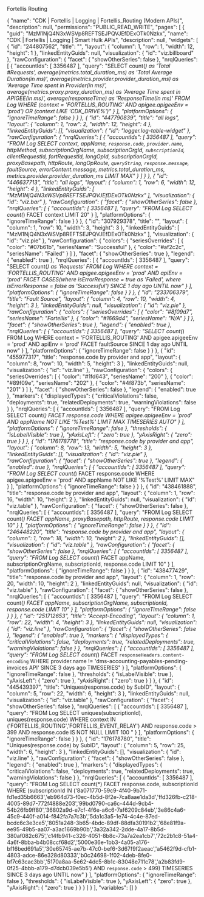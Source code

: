 Fortellis Routing

{
  "name": "CDK | Fortellis | Logging | Fortellis_Routing (Modern APIs)",
  "description": null,
  "permissions": "PUBLIC_READ_WRITE",
  "pages": [
    {
      "guid": "MzM1NjQ4N3xWSVp8REFTSEJPQVJEfDExOTk0Nzkx",
      "name": "CDK | Fortellis | Logging | Smart Hulk APIs",
      "description": null,
      "widgets": [
        {
          "id": "244807562",
          "title": "",
          "layout": {
            "column": 1,
            "row": 1,
            "width": 12,
            "height": 1
          },
          "linkedEntityGuids": null,
          "visualization": {
            "id": "viz.billboard"
          },
          "rawConfiguration": {
            "facet": {
              "showOtherSeries": false
            },
            "nrqlQueries": [
              {
                "accountIds": [
                  3356487
                ],
                "query": "SELECT count(*) as 'Total #Requests', average(metrics.total_duration_ms) as 'Total Average Duration(in ms)', average(metrics.provider.provider_duration_ms) as 'Average Time spent in Provider(in ms)', average(metrics.proxy.proxy_duration_ms) as 'Average Time spent in APIGEE(in ms)', average(responseTime) as 'ResponseTime(in ms)' FROM Log WHERE (context = 'FORTELLIS_ROUTING' AND apigee.apigeeEnv = 'prod') OR (context LIKE 'CDK_DRIVE%')"
              }
            ],
            "platformOptions": {
              "ignoreTimeRange": false
            }
          }
        },
        {
          "id": "447790839",
          "title": "all logs",
          "layout": {
            "column": 1,
            "row": 2,
            "width": 12,
            "height": 4
          },
          "linkedEntityGuids": [],
          "visualization": {
            "id": "logger.log-table-widget"
          },
          "rawConfiguration": {
            "nrqlQueries": [
              {
                "accountIds": [
                  3356487
                ],
                "query": "FROM Log SELECT context, appName, `response.code`, `provider.name`, httpMethod, subscriptionOrgName, subscriptionOrgId, `subscriptionId`, clientRequestId, fortRequestId, longOpId, subscriptionOrgId, proxyBasepath, httpRoute, longOpRoute, `queryString`, `response.message`, faultSource, errorContent.message, metrics.total_duration_ms, metrics.provider.provider_duration_ms LIMIT MAX"
              }
            ]
          }
        },
        {
          "id": "446637713",
          "title": "all logs",
          "layout": {
            "column": 1,
            "row": 6,
            "width": 12,
            "height": 4
          },
          "linkedEntityGuids": [
            "MzM1NjQ4N3xWSVp8REFTSEJPQVJEfDExOTk0Nzkx"
          ],
          "visualization": {
            "id": "viz.bar"
          },
          "rawConfiguration": {
            "facet": {
              "showOtherSeries": false
            },
            "nrqlQueries": [
              {
                "accountIds": [
                  3356487
                ],
                "query": "FROM Log SELECT count(*) FACET context LIMIT 20"
              }
            ],
            "platformOptions": {
              "ignoreTimeRange": false
            }
          }
        },
        {
          "id": "307929378",
          "title": "",
          "layout": {
            "column": 1,
            "row": 10,
            "width": 3,
            "height": 3
          },
          "linkedEntityGuids": [
            "MzM1NjQ4N3xWSVp8REFTSEJPQVJEfDExOTk0Nzkx"
          ],
          "visualization": {
            "id": "viz.pie"
          },
          "rawConfiguration": {
            "colors": {
              "seriesOverrides": [
                {
                  "color": "#07b61b",
                  "seriesName": "Successful"
                },
                {
                  "color": "#af2c2c",
                  "seriesName": "Failed"
                }
              ]
            },
            "facet": {
              "showOtherSeries": true
            },
            "legend": {
              "enabled": true
            },
            "nrqlQueries": [
              {
                "accountIds": [
                  3356487
                ],
                "query": "SELECT count(*) as 'Requests' FROM Log WHERE context = 'FORTELLIS_ROUTING' AND apigee.apigeeEnv = 'prod' AND apiEnv = 'prod' FACET CASES(where isErrorResponse = true as 'Failed', where isErrorResponse = false as 'Successful') SINCE 1 day ago UNTIL now"
              }
            ],
            "platformOptions": {
              "ignoreTimeRange": false
            }
          }
        },
        {
          "id": "233706379",
          "title": "Fault Source",
          "layout": {
            "column": 4,
            "row": 10,
            "width": 4,
            "height": 3
          },
          "linkedEntityGuids": null,
          "visualization": {
            "id": "viz.pie"
          },
          "rawConfiguration": {
            "colors": {
              "seriesOverrides": [
                {
                  "color": "#8f09d7",
                  "seriesName": "Fortellis"
                },
                {
                  "color": "#1669d4",
                  "seriesName": "N/A"
                }
              ]
            },
            "facet": {
              "showOtherSeries": true
            },
            "legend": {
              "enabled": true
            },
            "nrqlQueries": [
              {
                "accountIds": [
                  3356487
                ],
                "query": "SELECT count(*) FROM Log WHERE context = 'FORTELLIS_ROUTING' AND apigee.apigeeEnv = 'prod' AND apiEnv = 'prod' FACET faultSource SINCE 1 day ago UNTIL now"
              }
            ],
            "platformOptions": {
              "ignoreTimeRange": false
            }
          }
        },
        {
          "id": "455977317",
          "title": "response.code by provider and app",
          "layout": {
            "column": 8,
            "row": 10,
            "width": 5,
            "height": 3
          },
          "linkedEntityGuids": null,
          "visualization": {
            "id": "viz.line"
          },
          "rawConfiguration": {
            "colors": {
              "seriesOverrides": [
                {
                  "color": "#1fd643",
                  "seriesName": "200"
                },
                {
                  "color": "#89f09e",
                  "seriesName": "202"
                },
                {
                  "color": "#4f873b",
                  "seriesName": "201"
                }
              ]
            },
            "facet": {
              "showOtherSeries": false
            },
            "legend": {
              "enabled": true
            },
            "markers": {
              "displayedTypes": {
                "criticalViolations": false,
                "deployments": true,
                "relatedDeployments": true,
                "warningViolations": false
              }
            },
            "nrqlQueries": [
              {
                "accountIds": [
                  3356487
                ],
                "query": "FROM Log SELECT count(*) FACET response.code WHERE apigee.apigeeEnv = 'prod' AND appName NOT LIKE '%Test%' LIMIT MAX TIMESERIES AUTO"
              }
            ],
            "platformOptions": {
              "ignoreTimeRange": false
            },
            "thresholds": {
              "isLabelVisible": true
            },
            "yAxisLeft": {
              "zero": true
            },
            "yAxisRight": {
              "zero": true
            }
          }
        },
        {
          "id": "176178778",
          "title": "response.code by provider and app",
          "layout": {
            "column": 8,
            "row": 13,
            "width": 5,
            "height": 3
          },
          "linkedEntityGuids": [],
          "visualization": {
            "id": "viz.pie"
          },
          "rawConfiguration": {
            "facet": {
              "showOtherSeries": true
            },
            "legend": {
              "enabled": true
            },
            "nrqlQueries": [
              {
                "accountIds": [
                  3356487
                ],
                "query": "FROM Log SELECT count(*) FACET response.code WHERE apigee.apigeeEnv = 'prod' AND appName NOT LIKE '%Test%' LIMIT MAX"
              }
            ],
            "platformOptions": {
              "ignoreTimeRange": false
            }
          }
        },
        {
          "id": "438461888",
          "title": "response.code by provider and app",
          "layout": {
            "column": 1,
            "row": 16,
            "width": 10,
            "height": 2
          },
          "linkedEntityGuids": null,
          "visualization": {
            "id": "viz.table"
          },
          "rawConfiguration": {
            "facet": {
              "showOtherSeries": false
            },
            "nrqlQueries": [
              {
                "accountIds": [
                  3356487
                ],
                "query": "FROM Log SELECT count(*) FACET appName, proxyBasepath, httpRoute, response.code LIMIT 10"
              }
            ],
            "platformOptions": {
              "ignoreTimeRange": false
            }
          }
        },
        {
          "id": "246448220",
          "title": "response.code by provider and app",
          "layout": {
            "column": 1,
            "row": 18,
            "width": 10,
            "height": 2
          },
          "linkedEntityGuids": [],
          "visualization": {
            "id": "viz.table"
          },
          "rawConfiguration": {
            "facet": {
              "showOtherSeries": false
            },
            "nrqlQueries": [
              {
                "accountIds": [
                  3356487
                ],
                "query": "FROM Log SELECT count(*) FACET appName, subscriptionOrgName, subscriptionId, response.code LIMIT 10"
              }
            ],
            "platformOptions": {
              "ignoreTimeRange": false
            }
          }
        },
        {
          "id": "438477429",
          "title": "response.code by provider and app",
          "layout": {
            "column": 1,
            "row": 20,
            "width": 10,
            "height": 2
          },
          "linkedEntityGuids": null,
          "visualization": {
            "id": "viz.table"
          },
          "rawConfiguration": {
            "facet": {
              "showOtherSeries": false
            },
            "nrqlQueries": [
              {
                "accountIds": [
                  3356487
                ],
                "query": "FROM Log SELECT count(*) FACET appName, subscriptionOrgName, subscriptionId, response.code LIMIT 10"
              }
            ],
            "platformOptions": {
              "ignoreTimeRange": false
            }
          }
        },
        {
          "id": "251712653",
          "title": "Accept-Encoding",
          "layout": {
            "column": 1,
            "row": 22,
            "width": 4,
            "height": 3
          },
          "linkedEntityGuids": null,
          "visualization": {
            "id": "viz.line"
          },
          "rawConfiguration": {
            "facet": {
              "showOtherSeries": false
            },
            "legend": {
              "enabled": true
            },
            "markers": {
              "displayedTypes": {
                "criticalViolations": false,
                "deployments": true,
                "relatedDeployments": true,
                "warningViolations": false
              }
            },
            "nrqlQueries": [
              {
                "accountIds": [
                  3356487
                ],
                "query": "FROM Log SELECT count(*) FACET `responseHeaders.content-encoding` WHERE provider.name != 'dms-accounting-payables-pending-invoices API' SINCE 3 days ago TIMESERIES"
              }
            ],
            "platformOptions": {
              "ignoreTimeRange": false
            },
            "thresholds": {
              "isLabelVisible": true
            },
            "yAxisLeft": {
              "zero": true
            },
            "yAxisRight": {
              "zero": true
            }
          }
        },
        {
          "id": "445439397",
          "title": "Uniques(response.code) by SubID",
          "layout": {
            "column": 5,
            "row": 22,
            "width": 6,
            "height": 3
          },
          "linkedEntityGuids": null,
          "visualization": {
            "id": "viz.table"
          },
          "rawConfiguration": {
            "facet": {
              "showOtherSeries": false
            },
            "nrqlQueries": [
              {
                "accountIds": [
                  3356487
                ],
                "query": "FROM Log SELECT uniques(subscriptionId), uniques(response.code) WHERE context IN ('FORTELLIS_ROUTING','FORTELLIS_EVENT_RELAY') AND response.code > 399 AND response.code IS NOT NULL LIMIT 100 "
              }
            ],
            "platformOptions": {
              "ignoreTimeRange": false
            }
          }
        },
        {
          "id": "176178780",
          "title": "Uniques(response.code) by SubID",
          "layout": {
            "column": 5,
            "row": 25,
            "width": 6,
            "height": 3
          },
          "linkedEntityGuids": [],
          "visualization": {
            "id": "viz.line"
          },
          "rawConfiguration": {
            "facet": {
              "showOtherSeries": false
            },
            "legend": {
              "enabled": true
            },
            "markers": {
              "displayedTypes": {
                "criticalViolations": false,
                "deployments": true,
                "relatedDeployments": true,
                "warningViolations": false
              }
            },
            "nrqlQueries": [
              {
                "accountIds": [
                  3356487
                ],
                "query": "FROM Log SELECT count(*) FACET response.code, subscriptionId WHERE (subscriptionId IN ('8a071770-59c9-4f40-9b71-fd1ed35b6663','eb964d73-f0ec-4b5d-8f2e-7ca8aae1da3d','ffd326fb-c218-4005-89d7-772f4888e203','99bd0790-ca6c-444d-9cb4-54b26fb9ff80','36802a9d-e7cf-4f6e-a6c6-7af6209c84eb','3e86c4a6-45c9-440f-a014-f842fa7a7c3b','5da1c3a5-1e74-4c4e-87ed-bcdc6c3e3ce5','8051a248-3b65-4bdc-89df-88dfa30191b2','68e81f9a-ee95-49b5-aa07-a3ac1669b90b','3a32a342-2dde-4a17-8b5d-380af082c675','c14fb941-c326-4051-8b8c-73a7a2ea1cb7','72c2b1c8-51a4-4a6f-8bba-b4b08ccf68d2','5000e36e-1bb3-4a05-a176-bf16bed691a5','30e65745-ae7b-47c0-bef6-3d67f9f2aeac','a5462f9d-cfb1-4803-adce-86e328d80333','b0c24698-1f02-4deb-8fe0-bf7c63cac3bb','5170a8aa-5e62-4dc5-8b1c-83048e711c78','a2b83fd9-0f25-4bbb-a179-d7dcb039e5b5') AND `response.code` > 499) TIMESERIES SINCE 3 days ago UNTIL now"
              }
            ],
            "platformOptions": {
              "ignoreTimeRange": false
            },
            "thresholds": {
              "isLabelVisible": true
            },
            "yAxisLeft": {
              "zero": true
            },
            "yAxisRight": {
              "zero": true
            }
          }
        }
      ]
    }
  ],
  "variables": []
}